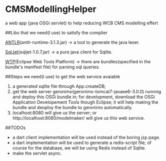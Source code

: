 CMSModellingHelper
==================

a web app (java OSGi servlet) to help reducing WCB CMS modelling effert

##Libs that we need(I use) to satisfy the complier

[ANTLR](www.antlr.org)(antlr-runtime-3.1.3.jar) -> a tool to generate the java lexer.

[SqlJet](sqljet.com)(sqljet-1.0.7.jar) -> a pure java client for Sqlite.

[WTP](http://www.eclipse.org/webtools)(Eclipse Web Tools Platform) -> there are bundles(specified in the bundle's manifest file) for parsing sql queries.

##Steps we need(I use) to get the web service avaiable

1.	a generated sqlite file through App.createDB;
2.	get the web server geronimo(geronimo-tomcat7-javaee6-3.0.0) runnnig and deploy this OSGi bundle in; for development, download the OSGi Application Developement Tools though Eclipse; it will help making the bundle and deoploy the bundle to geronimo automatically.
3. 	localhost:8080 will give us the server; or http://localhost:8080/modelmaker/ will give us this web service.

##TODOs

- a dart client implementation will be used instead of the boring jsp page.
- a dart implementation will be used to generate a redis-script file; of course for the database, we will be using Redis instead of Sqlite.
- make the servlet async.